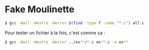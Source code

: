 # Fake Moulinette

```bash
$ gcc -Wall -Wextra -Werror $(find -type f -name "*.c") all.c
```

Pour tester un fichier à la fois, c'est comme ça :

```bash
$ gcc -Wall -Wextra -Werror ../ex**/*.c ex**.c -o ex**
```